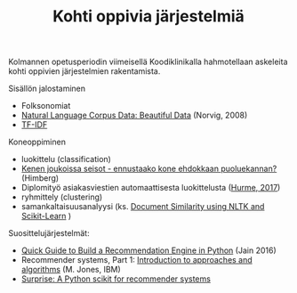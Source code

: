 ﻿---
layout: default
title: Kohti oppivia järjestelmiä
---

Kolmannen opetusperiodin viimeisellä Koodiklinikalla hahmotellaan askeleita kohti oppivien järjestelmien rakentamista.

Sisällön jalostaminen

* Folksonomiat
* [Natural Language Corpus Data: Beautiful Data](http://norvig.com/ngrams/) (Norvig, 2008)
* [TF-IDF](https://lizrush.gitbooks.io/algorithms-for-webdevs-ebook/content/chapters/tf-idf.html)

Koneoppiminen

* luokittelu (classification)
 * [Kenen joukoissa seisot - ennustaako kone ehdokkaan puoluekannan?](https://louhos.github.io/news/2015/04/17/vaalit2015-luokittelu/) (Himberg)
 * Diplomityö asiakasviestien automaattisesta luokittelusta ([Hurme, 2017]( http://URN.fi/URN:NBN:fi:tty-201701101034))
* ryhmittely (clustering)
* samankaltaisuusanalyysi (ks. [Document Similarity using NLTK and Scikit-Learn](http://www.cs.duke.edu/courses/spring14/compsci290/assignments/lab02.html) )

Suosittelujärjestelmät:

* [Quick Guide to Build a Recommendation Engine in Python](https://www.analyticsvidhya.com/blog/2016/06/quick-guide-build-recommendation-engine-python/) (Jain 2016)
* Recommender systems, Part 1: [Introduction to approaches and algorithms](https://www.ibm.com/developerworks/library/os-recommender1/) (M. Jones, IBM)
* [Surprise: A Python scikit for recommender systems](http://surpriselib.com/)
